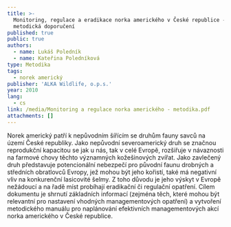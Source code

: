 ```yaml
---
title: >-
  Monitoring, regulace a eradikace norka amerického v České republice -
  metodická doporučení
published: true
public: true
authors:
  - name: Lukáš Poledník
  - name: Kateřina Poledníková
type: Metodika
tags:
  - norek americký
publisher: 'ALKA Wildlife, o.p.s.'
year: 2010
lang:
  - cs
link: /media/Monitoring a regulace norka amerického - metodika.pdf
attachments: []
---
```

Norek americký patří k nepůvodním šířícím se druhům fauny savců na území České republiky. Jako nepůvodní severoamerický druh se značnou reprodukční kapacitou se jak u nás, tak v celé Evropě, rozšiřuje v návaznosti na farmové chovy těchto významných kožešinových zvířat. Jako zavlečený druh představuje potencionální nebezpečí pro původní faunu drobných a středních obratlovců Evropy, jež mohou být jeho kořistí, také má negativní vliv na konkurenční lasicovité šelmy. Z toho důvodu je jeho výskyt v Evropě nežádoucí a na řadě míst probíhají eradikační či regulační opatření. Cílem dokumentu je shrnutí základních informací (zejména těch, které mohou být relevantní pro nastavení vhodných managementových opatření) a vytvoření metodického manuálu pro naplánování efektivních managementových akcí norka amerického v České republice.

